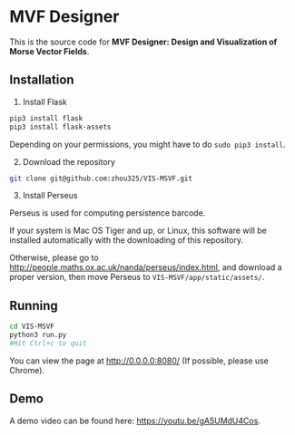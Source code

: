 
# MVF Designer

This is the source code for **MVF Designer: Design and Visualization of Morse Vector Fields**.

## Installation

1. Install Flask
```bash
pip3 install flask
pip3 install flask-assets
```

Depending on your permissions, you might have to do `sudo pip3 install`.

2. Download the repository

```bash
git clone git@github.com:zhou325/VIS-MSVF.git
```

3. Install Perseus

Perseus is used for computing persistence barcode.

If your system is Mac OS Tiger and up, or Linux, this software will be installed automatically with the downloading of this repository.

Otherwise, please go to http://people.maths.ox.ac.uk/nanda/perseus/index.html, and download a proper version, then move Perseus to `VIS-MSVF/app/static/assets/`.

## Running

```bash
cd VIS-MSVF
python3 run.py
#Hit Ctrl+c to quit
```

You can view the page at http://0.0.0.0:8080/ (If possible, please use Chrome).

## Demo

A demo video can be found here: https://youtu.be/gA5UMdU4Cos.